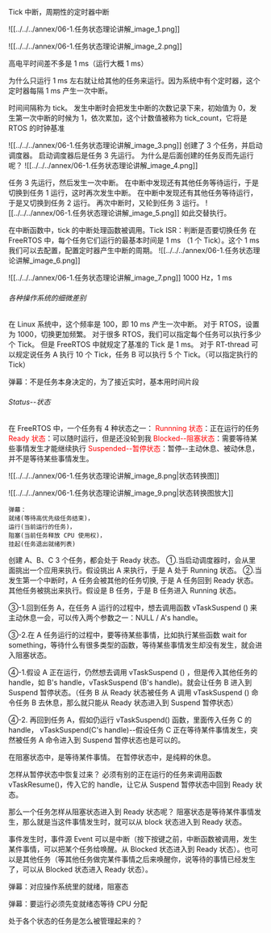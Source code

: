 
Tick 中断，周期性的定时器中断

![[../../../annex/06-1.任务状态理论讲解_image_1.png]]

![[../../../annex/06-1.任务状态理论讲解_image_2.png]]

高电平时间差不多是 1 ms（运行大概 1 ms）

为什么只运行 1 ms 左右就让给其他的任务来运行。因为系统中有个定时器，这个定时器每隔 1 ms 产生一次中断。

时间间隔称为 tick。
发生中断时会把发生中断的次数记录下来，初始值为 0，发生第一次中断的时候为 1，依次累加，这个计数值被称为 tick_count，它将是 RTOS 的时钟基准

![[../../../annex/06-1.任务状态理论讲解_image_3.png]]
创建了 3 个任务，并启动调度器。
启动调度器后是任务 3 先运行。
为什么是后面创建的任务反而先运行呢？
![[../../../annex/06-1.任务状态理论讲解_image_4.png]]

任务 3 先运行，然后发生一次中断。
在中断中发现还有其他任务等待运行，于是切换到任务 1 运行，这时再次发生中断。
在中断中发现还有其他任务等待运行，于是又切换到任务 2 运行。
再次中断时，又轮到任务 3 运行。
![[../../../annex/06-1.任务状态理论讲解_image_5.png]]
如此交替执行。

在中断函数中，tick 的中断处理函数被调用。Tick ISR：判断是否要切换任务
在 FreeRTOS 中，每个任务它们运行的最基本时间是 1 ms （1 个 Tick）。这个 1 ms 我们可以去配置，配置定时器产生中断的周期。
![[../../../annex/06-1.任务状态理论讲解_image_6.png]]

![[../../../annex/06-1.任务状态理论讲解_image_7.png]]
1000 Hz，1 ms

###### 各种操作系统的细微差别
在 Linux 系统中，这个频率是 100，即 10 ms 产生一次中断。
对于 RTOS，设置为 1000，切换更加频繁。
对于很多 RTOS，我们可以指定每个任务可以执行多少个 Tick。
但是 FreeRTOS 中就规定了基准的 Tick 是 1 ms。
对于 RT-thread 可以规定说任务 A 执行 10 个 Tick，任务 B 可以执行 5 个 Tick。（可以指定执行的 Tick）

弹幕：不是任务本身决定的，为了接近实时，基本用时间片段

###### Status--状态
在 FreeRTOS 中，一个任务有 4 种状态之一：
<font color="#ff0000">Runnning 状态</font>：正在运行的任务
<font color="#ff0000">Ready 状态</font>：可以随时运行，但是还没轮到我
<font color="#ff0000">Blocked--阻塞状态</font>：需要等待某些事情发生才能继续执行
<font color="#ff0000">Suspended--暂停状态</font>：暂停--主动休息、被动休息，并不是等待某些事情发生。

![[../../../annex/06-1.任务状态理论讲解_image_8.png|状态转换图]]

![[../../../annex/06-1.任务状态理论讲解_image_9.png|状态转换图放大]]

```
弹幕：
就绪(等待高优先级任务结束)，
运行(当前运行的任务)，
阻塞(当前任务释放 CPU 使用权)，
挂起(任务退出就绪列表)
```

创建 A、B、C 3 个任务，都会处于 Ready 状态。
①.当启动调度器时，会从里面挑出一个应用来执行。假设挑出 A 来执行，于是 A 处于 Running 状态。
②.当发生第一个中断时，A 任务会被其他的任务切换, 于是 A 任务回到 Ready 状态。其他任务被挑出来执行。假设是 B 任务，于是 B 任务进入 Running 状态。

③-1.回到任务 A，在任务 A 运行的过程中，想去调用函数 vTaskSuspend () 来主动休息一会，可以传入两个参数之一：NULL / A's handle。

③-2.在 A 任务运行的过程中，要等待某些事情，比如执行某些函数 wait for something，等待什么有很多类型的函数，等待某些事情发生却没有发生，就会进入阻塞状态。

④-1.假设 A 正在运行，仍然想去调用 vTaskSuspend () ，但是传入其他任务的 handle，如 B's handle，vTaskSuspend (B's handle)。就会让任务 B 进入到 Suspend 暂停状态。（任务 B 从 Ready 状态被任务 A 调用 vTaskSuspend () 命令任务 B 去休息，那么就只能从 Ready 状态进入到 Suspend 暂停状态）

④-2. 再回到任务 A，假如仍运行 vTaskSuspend() 函数，里面传入任务 C 的 handle， vTaskSuspend(C's handle)--假设任务 C 正在等待某件事情发生，突然被任务 A 命令进入到 Suspend 暂停状态也是可以的。


在阻塞状态中，是等待某件事情。
在暂停状态中，是纯粹的休息。

怎样从暂停状态中恢复过来？
必须有别的正在运行的任务来调用函数 vTaskResume()，传入它的 handle，让它从 Suspend 暂停状态中回到 Ready 状态。

那么一个任务怎样从阻塞状态进入到 Ready 状态呢？
阻塞状态是等待某件事情发生，那么就是当这件事情发生时，就可以从 block 状态进入到 Ready 状态。

事件发生时，事件源 Event 可以是中断（按下按键之前，中断函数被调用，发生某件事情，可以把某个任务给唤醒。从 Blocked 状态进入到 Ready 状态）。也可以是其他任务（等其他任务做完某件事情之后来唤醒你，说等待的事情已经发生了，可以从 Blocked 状态进入 Ready 状态）。


弹幕：对应操作系统里的就绪，阻塞态

弹幕：要运行必须先变就绪态等待 CPU 分配


处于各个状态的任务是怎么被管理起来的？




























































































